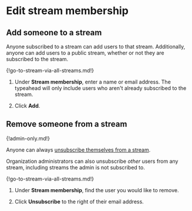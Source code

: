 # Edit stream membership

## Add someone to a stream

Anyone subscribed to a stream can add users to that stream. Additionally,
anyone can add users to a public stream, whether or not they are subscribed
to the stream.

{!go-to-stream-via-all-streams.md!}

1. Under **Stream membership**, enter a name or email address. The typeahead
   will only include users who aren't already subscribed to the stream.

1. Click **Add**.


## Remove someone from a stream

{!admin-only.md!}

Anyone can always [unsubscribe themselves from a stream](/help/unsubscribe-from-a-stream).

Organization administrators can also unsubscribe *other* users from any stream,
including streams the admin is not subscribed to.

{!go-to-stream-via-all-streams.md!}

1. Under **Stream membership**, find the user you would like to remove.

1. Click **Unsubscribe** to the right of their email address.
